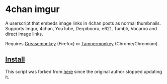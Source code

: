 # 4chan imgur

A userscript that embeds image links in 4chan posts as normal thumbnails. Supports Imgur, 4chan, YouTube, Derpibooru, e621, Tumblr, Vocaroo and direct image links.

Requires [Greasemonkey](https://addons.mozilla.org/en-US/firefox/addon/greasemonkey/) (Firefox) or [Tampermonkey](https://chrome.google.com/webstore/detail/tampermonkey/dhdgffkkebhmkfjojejmpbldmpobfkfo) (Chrome/Chromium).

## [Install](https://github.com/bakugo/4chan-imgur/raw/master/dist/4chan-imgur.user.js)

This script was forked from [here](https://bitbucket.org/murkeli/userscripts) since the original author stopped updating it.